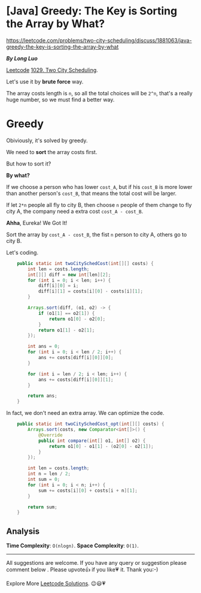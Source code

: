 # [Java] Greedy: The Key is Sorting the Array by What?

https://leetcode.com/problems/two-city-scheduling/discuss/1881063/java-greedy-the-key-is-sorting-the-array-by-what

***By Long Luo***

[Leetcode](https://leetcode.com/) [1029. Two City Scheduling](https://leetcode.com/problems/two-city-scheduling/).

Let's use it by **brute force** way.

The array costs length is `n`, so all the total choices will be `2^n`, that's a really huge number, so we must find a better way.

# Greedy

Obiviously, it's solved by greedy. 

We need to **sort** the array costs first.

But how to sort it? 

**By what?**

If we choose a person who has lower `cost_A`, but if his `cost_B` is more lower than another person's `cost_B`, that means the total cost will be larger.

If let `2*n` people all fly to city B, then choose `n` people of them change to fly city A, the company need a extra cost `cost_A - cost_B`.

**Ahha**, Eureka! We Got It!

Sort the array by `cost_A - cost_B`, the fist `n` person to city A, others go to city B.

Let's coding.

```java
    public static int twoCitySchedCost(int[][] costs) {
        int len = costs.length;
        int[][] diff = new int[len][2];
        for (int i = 0; i < len; i++) {
            diff[i][0] = i;
            diff[i][1] = costs[i][0] - costs[i][1];
        }

        Arrays.sort(diff, (o1, o2) -> {
            if (o1[1] == o2[1]) {
                return o1[0] - o2[0];
            }
            return o1[1] - o2[1];
        });

        int ans = 0;
        for (int i = 0; i < len / 2; i++) {
            ans += costs[diff[i][0]][0];
        }

        for (int i = len / 2; i < len; i++) {
            ans += costs[diff[i][0]][1];
        }

        return ans;
    }
```
 
In fact, we don't need an extra array. We can optimize the code.

```java
    public static int twoCitySchedCost_opt(int[][] costs) {
        Arrays.sort(costs, new Comparator<int[]>() {
            @Override
            public int compare(int[] o1, int[] o2) {
                return o1[0] - o1[1] - (o2[0] - o2[1]);
            }
        });

        int len = costs.length;
        int n = len / 2;
        int sum = 0;
        for (int i = 0; i < n; i++) {
            sum += costs[i][0] + costs[i + n][1];
        }

        return sum;
    }
```

## Analysis

**Time Complexity**: `O(nlogn)`.
**Space Complexity**: `O(1)`.

------------

All suggestions are welcome. 
If you have any query or suggestion please comment below .
Please upvote👍 if you like💗 it. Thank you:-)

Explore More [Leetcode Solutions](https://leetcode.com/discuss/general-discussion/1868912/My-Leetcode-Solutions-All-In-One). 😉😃💗


